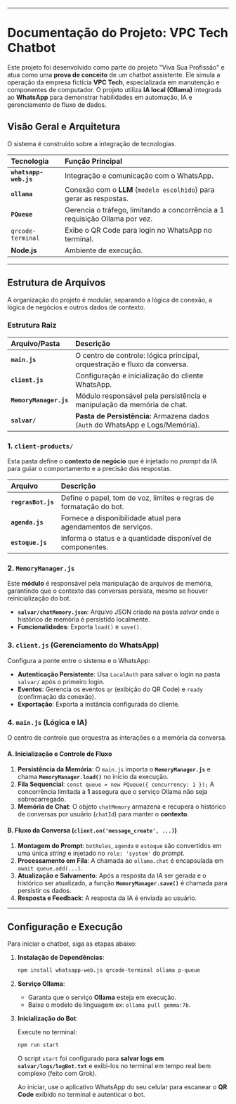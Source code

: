 
-----

# Documentação do Projeto: VPC Tech Chatbot

Este projeto foi desenvolvido como parte do projeto "Viva Sua Profissão" e atua como uma **prova de conceito** de um chatbot assistente. Ele simula a operação da empresa fictícia **VPC Tech**, especializada em manutenção e componentes de computador. O projeto utiliza **IA local (Ollama)** integrada ao **WhatsApp** para demonstrar habilidades em automação, IA e gerenciamento de fluxo de dados.

## Visão Geral e Arquitetura

O sistema é construído sobre a integração de tecnologias.

Tecnologia | Função Principal |
| :--- | :--- |
**`whatsapp-web.js`** | Integração e comunicação com o WhatsApp. 
**`ollama`** | Conexão com o **LLM** (`modelo escolhido`) para gerar as respostas. 
**`PQueue`** | Gerencia o tráfego, limitando a concorrência a 1 requisição Ollama por vez. 
`qrcode-terminal` | Exibe o QR Code para login no WhatsApp no terminal. 
**Node.js** | Ambiente de execução. 

-----

## Estrutura de Arquivos

A organização do projeto é modular, separando a lógica de conexão, a lógica de negócios e outros dados de contexto.

### Estrutura Raiz

| Arquivo/Pasta | Descrição |
| :--- | :--- |
| **`main.js`** | O centro de controle: lógica principal, orquestração e fluxo da conversa. |
| **`client.js`** | Configuração e inicialização do cliente WhatsApp. |
| **`MemoryManager.js`** | Módulo responsável pela persistência e manipulação da memória de chat. |
| **`salvar/`** | **Pasta de Persistência:** Armazena dados (`Auth` do WhatsApp e Logs/Memória). |

### 1\. `client-products/`

Esta pasta define o **contexto de negócio** que é injetado no *prompt* da IA para guiar o comportamento e a precisão das respostas.

| Arquivo | Descrição |
| :--- | :--- |
| **`regrasBot.js`** | Define o papel, tom de voz, limites e regras de formatação do bot. |
| **`agenda.js`** | Fornece a disponibilidade atual para agendamentos de serviços. |
| **`estoque.js`** | Informa o status e a quantidade disponível de componentes. |

### 2\. `MemoryManager.js`

Este **módulo** é responsável pela manipulação de arquivos de memória, garantindo que o contexto das conversas persista, mesmo se houver reinicialização do bot.

  * **`salvar/chatMemory.json`**: Arquivo JSON criado na pasta *salvar* onde o histórico de memória é persistido localmente.
  * **Funcionalidades**: Exporta `load()` e `save()`.

### 3\. `client.js` (Gerenciamento do WhatsApp)

Configura a ponte entre o sistema e o WhatsApp:

  * **Autenticação Persistente**: Usa `LocalAuth` para salvar o login na pasta `salvar/` após o primeiro login.
  * **Eventos**: Gerencia os eventos `qr` (exibição do QR Code) e `ready` (confirmação da conexão).
  * **Exportação**: Exporta a instância configurada do cliente.

### 4\. `main.js` (Lógica e IA)

O centro de controle que orquestra as interações e a memória da conversa.

#### A. Inicialização e Controle de Fluxo

1.  **Persistência da Memória**: O `main.js` importa o **`MemoryManager.js`** e chama **`MemoryManager.load()`** no início da execução.
2.  **Fila Sequencial**: `const queue = new PQueue({ concurrency: 1 });` A concorrência limitada a **1** assegura que o serviço Ollama não seja sobrecarregado.
3.  **Memória de Chat**: O objeto `chatMemory` armazena e recupera o histórico de conversas por usuário (`chatId`) para manter o **contexto**.

#### B. Fluxo da Conversa (`client.on('message_create', ...)`)

1.  **Montagem do Prompt**: `botRules`, `agenda` e `estoque` são convertidos em uma única *string* e injetado no `role: 'system'` do *prompt*.
2.  **Processamento em Fila**: A chamada ao `ollama.chat` é encapsulada em `await queue.add(...)`.
3.  **Atualização e Salvamento**: Após a resposta da IA ser gerada e o histórico ser atualizado, a função **`MemoryManager.save()`** é chamada para persistir os dados.
4.  **Resposta e Feedback**: A resposta da IA é enviada ao usuário.

-----

## Configuração e Execução

Para iniciar o chatbot, siga as etapas abaixo:

1.  **Instalação de Dependências**:

    ```bash
    npm install whatsapp-web.js qrcode-terminal ollama p-queue
    ```

2.  **Serviço Ollama**:

      * Garanta que o serviço **Ollama** esteja em execução.
      * Baixe o modelo de linguagem ex: `ollama pull gemma:7b`.

3.  **Inicialização do Bot**:

    Execute no terminal:

    ```bash
    npm run start
    ```

    O script `start` foi configurado para **salvar logs em `salvar/logs/logBot.txt`** e exibi-los no terminal em tempo real bem complexo (feito com Grok).

    Ao iniciar, use o aplicativo WhatsApp do seu celular para escanear o **QR Code** exibido no terminal e autenticar o bot.